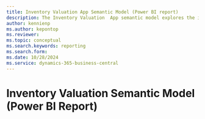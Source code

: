 ```yaml
---
title: Inventory Valuation App Semantic Model (Power BI report)
description: The Inventory Valuation  App semantic model explores the inner works of the semantic model used in the Inventory Valuation App.
author: kennienp
ms.author: kepontop
ms.reviewer: 
ms.topic: conceptual
ms.search.keywords: reporting
ms.search.form: 
ms.date: 10/28/2024
ms.service: dynamics-365-business-central
---
```


# Inventory Valuation Semantic Model (Power BI Report)
